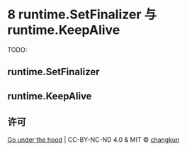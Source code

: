 # 8 runtime.SetFinalizer 与 runtime.KeepAlive

TODO:

## runtime.SetFinalizer

## runtime.KeepAlive

## 许可

[Go under the hood](https://github.com/changkun/go-under-the-hood) | CC-BY-NC-ND 4.0 & MIT &copy; [changkun](https://changkun.de)
